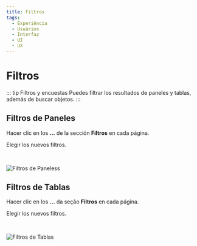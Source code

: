 ```yaml
---
title: Filtros
tags:
  - Experiência
  - Usuários
  - Interfaz
  - UI
  - UX
---
```

# Filtros

::: tip Filtros y encuestas
Puedes filtrar los resultados de paneles y tablas, además de buscar objetos.
:::

## Filtros de Paneles

   Hacer clic en los **...** de la sección **Filtros** en cada página.

   Elegir los nuevos filtros.

   <br>

   ![Filtros de Paneless](https://cdn.phishx.io/phishx-docs/images/phishx_ui_filter_01.webp)

## Filtros de Tablas

   Hacer clic en los **...** da seção **Filtros** en cada página.

   Elegir los nuevos filtros.

   <br>

   ![Filtros de Tablas](https://cdn.phishx.io/phishx-docs/images/phishx_ui_filter_02.webp)
